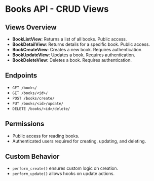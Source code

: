 # Books API - CRUD Views

## Views Overview
- **BookListView**: Returns a list of all books. Public access.
- **BookDetailView**: Returns details for a specific book. Public access.
- **BookCreateView**: Creates a new book. Requires authentication.
- **BookUpdateView**: Updates a book. Requires authentication.
- **BookDeleteView**: Deletes a book. Requires authentication.

## Endpoints
- `GET /books/`
- `GET /books/<id>/`
- `POST /books/create/`
- `PUT /books/<id>/update/`
- `DELETE /books/<id>/delete/`

## Permissions
- Public access for reading books.
- Authenticated users required for creating, updating, and deleting.

## Custom Behavior
- `perform_create()` ensures custom logic on creation.
- `perform_update()` allows hooks on update actions.
